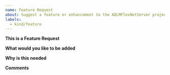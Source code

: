 ```yaml
---
name: Feature Request
about: Suggest a feature or enhancement to the ADLMFlexNetServer project
labels:
  - kind/feature
---
```


**This is a Feature Request**

**What would you like to be added**

<!-- Describe as precisely as possible how this feature/enhancement should work from the user perspective. What should be changed, etc. -->

**Why is this needed**

**Comments**

<!-- Any additional related comments that might help. Drawings/mockups would be extremely helpful (if required). -->
